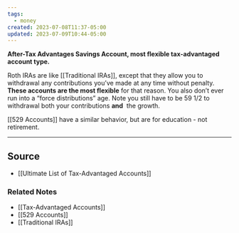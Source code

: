 ```yaml
---
tags:
  - money
created: 2023-07-08T11:37-05:00
updated: 2023-07-09T10:44-05:00
---
```

**After-Tax Advantages Savings Account, most flexible tax-advantaged account type.**

Roth IRAs are like [[Traditional IRAs]], except that they allow you to withdrawal any contributions you’ve made at any time without penalty. **These accounts are the most flexible** for that reason. You also don’t ever run into a “force distributions” age. Note you still have to be 59 1/2 to withdrawal both your contributions **and**
 the growth.

[[529 Accounts]] have a similar behavior, but are for education - not retirement.

---

## Source
- [[Ultimate List of Tax-Advantaged Accounts]]

### Related Notes
- [[Tax-Advantaged Accounts]] 
- [[529 Accounts]] 
- [[Traditional IRAs]]